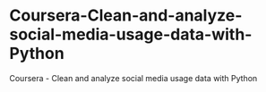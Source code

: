 # Coursera-Clean-and-analyze-social-media-usage-data-with-Python
Coursera - Clean and analyze social media usage data with Python
